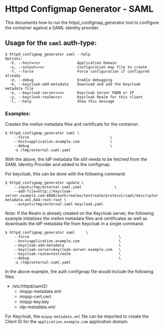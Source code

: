 # Httpd Configmap Generator - SAML

This documents how to run the httpd\_configmap\_generator tool to configure the container against a SAML identity provider.

## Usage for the `saml` auth-type:

```
$ httpd_configmap_generator saml --help
Options:
  -h, --host=<s>                 Application Domain
  -o, --output=<s>               Configuration map file to create
  -f, --force                    Force configuration if configured already
  -d, --debug                    Enable debugging
  -k, --keycloak-add-metadata    Download and add the Keycloak metadata file
  -e, --keycloak-server=<s>      Keycloak Server FQDN or IP
  -y, --keycloak-realm=<s>       Keycloak Realm for this client
  -l, --help                     Show this message
```

### Examples:

Creates the mellon metadata files and certificate for the container:

```
$ httpd_configmap_generator saml \
    --force                                     \
    --host=application.example.com              \
    --debug                                     \
    -o /tmp/external-saml.yaml
```

With the above, the IdP metadata file still needs to be fetched from the SAML Identity Provider and added to the configmap.

For keycloak, this can be done with the following command:

```
$ httpd_configmap_generator update \
    --input=/tmp/external-saml.yaml               \
    --add-file=http://keycloak-server.example.com:8080/auth/realms/testrealm/protocol/saml/descriptor,/etc/httpd/saml2/idp-metadata.xml,644:root:root \
    --output=/tmp/external-saml-keycloak.yaml
```

_Note_: If the Realm is already created on the Keycloak server, the following example initializes the mellon metadata files and certificates as well as downloads the IdP metadata file from Keycloak in a single command:

```
$ httpd_configmap_generator saml     \
    --force                                         \
    --host=application.example.com                  \
    --keycloak-add-metadata                         \
    --keycloak-server=keycloak-server.example.com   \
    --keycloak-realm=testrealm                      \
    --debug                                         \
    -o /tmp/external-saml.yaml
```

In the above example, the auth configmap file would include the following files:

* /etc/httpd/saml2/
  - miqsp-metadata.xml
  - miqsp-cert.cert
  - miqsp-key.key
  - idp-metadata.xml

For Keycloak, the `miqsp-metadata.xml` file can be imported to create the Client ID for
the `application.example.com` application domain.
